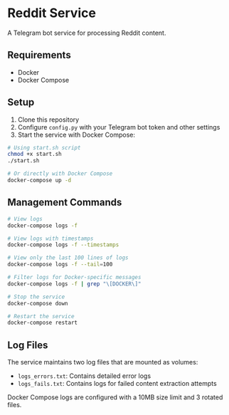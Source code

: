 # Reddit Service

A Telegram bot service for processing Reddit content.

## Requirements

- Docker
- Docker Compose

## Setup

1. Clone this repository
2. Configure `config.py` with your Telegram bot token and other settings
3. Start the service with Docker Compose:

```bash
# Using start.sh script
chmod +x start.sh
./start.sh

# Or directly with Docker Compose
docker-compose up -d
```

## Management Commands

```bash
# View logs
docker-compose logs -f

# View logs with timestamps
docker-compose logs -f --timestamps

# View only the last 100 lines of logs
docker-compose logs -f --tail=100

# Filter logs for Docker-specific messages
docker-compose logs -f | grep "\[DOCKER\]"

# Stop the service
docker-compose down

# Restart the service
docker-compose restart
```

## Log Files

The service maintains two log files that are mounted as volumes:

- `logs_errors.txt`: Contains detailed error logs
- `logs_fails.txt`: Contains logs for failed content extraction attempts

Docker Compose logs are configured with a 10MB size limit and 3 rotated files.
